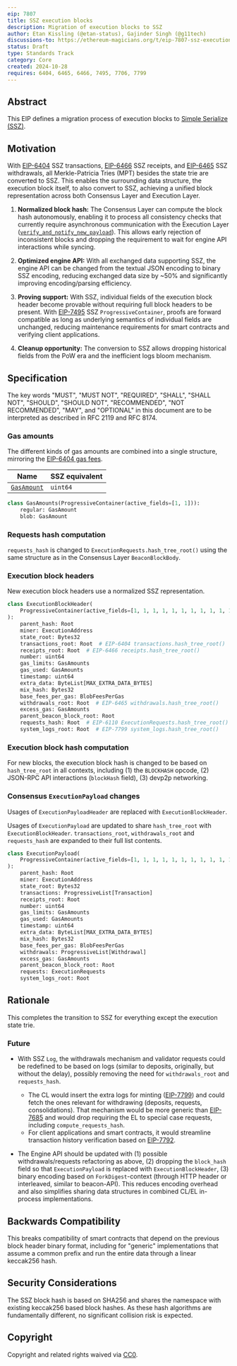```yaml
---
eip: 7807
title: SSZ execution blocks
description: Migration of execution blocks to SSZ
author: Etan Kissling (@etan-status), Gajinder Singh (@g11tech)
discussions-to: https://ethereum-magicians.org/t/eip-7807-ssz-execution-blocks/21580
status: Draft
type: Standards Track
category: Core
created: 2024-10-28
requires: 6404, 6465, 6466, 7495, 7706, 7799
---
```


## Abstract

This EIP defines a migration process of execution blocks to [Simple Serialize (SSZ)](https://github.com/ethereum/consensus-specs/blob/b5c3b619887c7850a8c1d3540b471092be73ad84/ssz/simple-serialize.md).

## Motivation

With [EIP-6404](./eip-6404.md) SSZ transactions, [EIP-6466](./eip-6466.md) SSZ receipts, and [EIP-6465](./eip-6465.md) SSZ withdrawals, all Merkle-Patricia Tries (MPT) besides the state trie are converted to SSZ. This enables the surrounding data structure, the execution block itself, to also convert to SSZ, achieving a unified block representation across both Consensus Layer and Execution Layer.

1. **Normalized block hash:** The Consensus Layer can compute the block hash autonomously, enabling it to process all consistency checks that currently require asynchronous communication with the Execution Layer ([`verify_and_notify_new_payload`](https://github.com/ethereum/consensus-specs/blob/b5c3b619887c7850a8c1d3540b471092be73ad84/specs/electra/beacon-chain.md#modified-verify_and_notify_new_payload)). This allows early rejection of inconsistent blocks and dropping the requirement to wait for engine API interactions while syncing.

2. **Optimized engine API:** With all exchanged data supporting SSZ, the engine API can be changed from the textual JSON encoding to binary SSZ encoding, reducing exchanged data size by ~50% and significantly improving encoding/parsing efficiency.

3. **Proving support:** With SSZ, individual fields of the execution block header become provable without requiring full block headers to be present. With [EIP-7495](./eip-7495.md) SSZ `ProgressiveContainer`, proofs are forward compatible as long as underlying semantics of individual fields are unchanged, reducing maintenance requirements for smart contracts and verifying client applications.

4. **Cleanup opportunity:** The conversion to SSZ allows dropping historical fields from the PoW era and the inefficient logs bloom mechanism.

## Specification

The key words "MUST", "MUST NOT", "REQUIRED", "SHALL", "SHALL NOT", "SHOULD", "SHOULD NOT", "RECOMMENDED", "NOT RECOMMENDED", "MAY", and "OPTIONAL" in this document are to be interpreted as described in RFC 2119 and RFC 8174.

### Gas amounts

The different kinds of gas amounts are combined into a single structure, mirroring the [EIP-6404 gas fees](./eip-6404.md#gas-fees).

| Name | SSZ equivalent |
| - | - |
| [`GasAmount`](./eip-6404.md#normalized-transactions) | `uint64` |

```python
class GasAmounts(ProgressiveContainer(active_fields=[1, 1])):
    regular: GasAmount
    blob: GasAmount
```

### Requests hash computation

`requests_hash` is changed to `ExecutionRequests.hash_tree_root()` using the same structure as in the Consensus Layer `BeaconBlockBody`.

### Execution block headers

New execution block headers use a normalized SSZ representation.

```python
class ExecutionBlockHeader(
    ProgressiveContainer(active_fields=[1, 1, 1, 1, 1, 1, 1, 1, 1, 1, 1, 1, 1, 1, 1, 1, 1])
):
    parent_hash: Root
    miner: ExecutionAddress
    state_root: Bytes32
    transactions_root: Root  # EIP-6404 transactions.hash_tree_root()
    receipts_root: Root  # EIP-6466 receipts.hash_tree_root()
    number: uint64
    gas_limits: GasAmounts
    gas_used: GasAmounts
    timestamp: uint64
    extra_data: ByteList[MAX_EXTRA_DATA_BYTES]
    mix_hash: Bytes32
    base_fees_per_gas: BlobFeesPerGas
    withdrawals_root: Root  # EIP-6465 withdrawals.hash_tree_root()
    excess_gas: GasAmounts
    parent_beacon_block_root: Root
    requests_hash: Root  # EIP-6110 ExecutionRequests.hash_tree_root()
    system_logs_root: Root  # EIP-7799 system_logs.hash_tree_root()
```

### Execution block hash computation

For new blocks, the execution block hash is changed to be based on `hash_tree_root` in all contexts, including (1) the `BLOCKHASH` opcode, (2) JSON-RPC API interactions (`blockHash` field), (3) devp2p networking.

### Consensus `ExecutionPayload` changes

Usages of `ExecutionPayloadHeader` are replaced with `ExecutionBlockHeader`.

Usages of `ExecutionPayload` are updated to share `hash_tree_root` with `ExecutionBlockHeader`. `transactions_root`, `withdrawals_root` and `requests_hash` are expanded to their full list contents.

```python
class ExecutionPayload(
    ProgressiveContainer(active_fields=[1, 1, 1, 1, 1, 1, 1, 1, 1, 1, 1, 1, 1, 1, 1, 1, 1])
):
    parent_hash: Root
    miner: ExecutionAddress
    state_root: Bytes32
    transactions: ProgressiveList[Transaction]
    receipts_root: Root
    number: uint64
    gas_limits: GasAmounts
    gas_used: GasAmounts
    timestamp: uint64
    extra_data: ByteList[MAX_EXTRA_DATA_BYTES]
    mix_hash: Bytes32
    base_fees_per_gas: BlobFeesPerGas
    withdrawals: ProgressiveList[Withdrawal]
    excess_gas: GasAmounts
    parent_beacon_block_root: Root
    requests: ExecutionRequests
    system_logs_root: Root
```

## Rationale

This completes the transition to SSZ for everything except the execution state trie.

### Future

- With SSZ `Log`, the withdrawals mechanism and validator requests could be redefined to be based on logs (similar to deposits, originally, but without the delay), possibly removing the need for `withdrawals_root` and `requests_hash`.
  - The CL would insert the extra logs for minting ([EIP-7799](./eip-7799.md)) and could fetch the ones relevant for withdrawing (deposits, requests, consolidations). That mechanism would be more generic than [EIP-7685](./eip-7685.md) and would drop requiring the EL to special case requests, including `compute_requests_hash`.
  - For client applications and smart contracts, it would streamline transaction history verification based on [EIP-7792](./eip-7792.md).

- The Engine API should be updated with (1) possible withdrawals/requests refactoring as above, (2) dropping the `block_hash` field so that `ExecutionPayload` is replaced with `ExecutionBlockHeader`, (3) binary encoding based on `ForkDigest`-context (through HTTP header or interleaved, similar to beacon-API). This reduces encoding overhead and also simplifies sharing data structures in combined CL/EL in-process implementations.

## Backwards Compatibility

This breaks compatibility of smart contracts that depend on the previous block header binary format, including for "generic" implementations that assume a common prefix and run the entire data through a linear keccak256 hash.

## Security Considerations

The SSZ block hash is based on SHA256 and shares the namespace with existing keccak256 based block hashes. As these hash algorithms are fundamentally different, no significant collision risk is expected.

## Copyright

Copyright and related rights waived via [CC0](../LICENSE.md).

